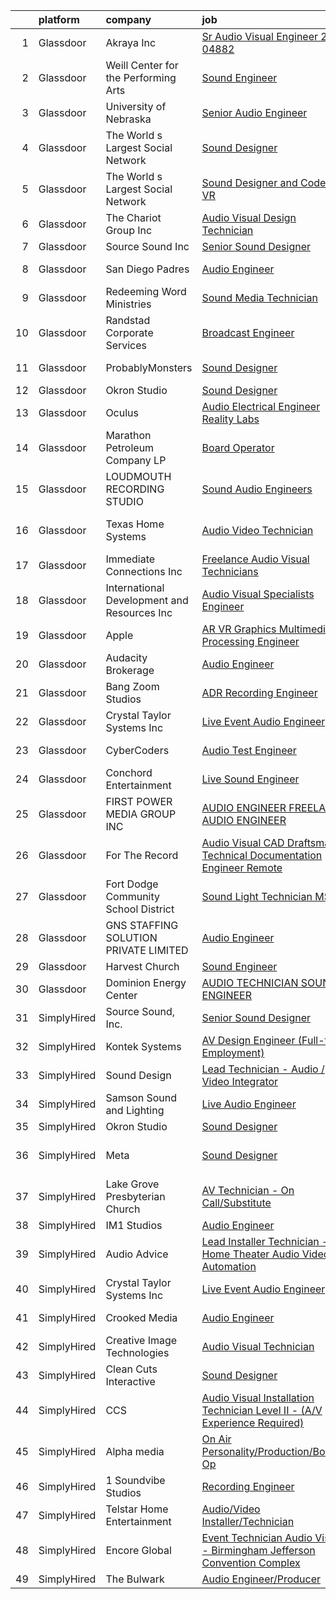 

|    | platform    | company                                      | job                                                                                                                                                                                                                                                                                                                                                                                                                                                                                                                                                                                                                                                                                                                                                                                                                                                                                                                                                                                                                                                                                                                                                                                                                                                                                                                                                                                                                                                                         | update_time   | location                   |
|---:|:------------|:---------------------------------------------|:----------------------------------------------------------------------------------------------------------------------------------------------------------------------------------------------------------------------------------------------------------------------------------------------------------------------------------------------------------------------------------------------------------------------------------------------------------------------------------------------------------------------------------------------------------------------------------------------------------------------------------------------------------------------------------------------------------------------------------------------------------------------------------------------------------------------------------------------------------------------------------------------------------------------------------------------------------------------------------------------------------------------------------------------------------------------------------------------------------------------------------------------------------------------------------------------------------------------------------------------------------------------------------------------------------------------------------------------------------------------------------------------------------------------------------------------------------------------------|:--------------|:---------------------------|
|  1 | Glassdoor   | Akraya Inc                                   | [Sr  Audio Visual Engineer  22 04882](https://www.glassdoor.com/partner/jobListing.htm?pos=121&ao=1136043&s=58&guid=00000182de12024dbd53bfb82fb890f3&src=GD_JOB_AD&t=SR&vt=w&cs=1_95bbea54&cb=1661583098749&jobListingId=1008097849958&jrtk=3-0-1gbf140jeis2l801-1gbf140jsg4d9800-16f78340d0c30390-)                                                                                                                                                                                                                                                                                                                                                                                                                                                                                                                                                                                                                                                                                                                                                                                                                                                                                                                                                                                                                                                                                                                                                                        | 24h           | Santa Clara, CA            |
|  2 | Glassdoor   | Weill Center for the Performing Arts         | [Sound Engineer](https://www.glassdoor.com/partner/jobListing.htm?pos=104&ao=1110586&s=58&guid=00000182de12024dbd53bfb82fb890f3&src=GD_JOB_AD&t=SR&vt=w&ea=1&cs=1_ba70be96&cb=1661583098747&jobListingId=1008073732344&cpc=D3E44275D43A938E&jrtk=3-0-1gbf140jeis2l801-1gbf140jsg4d9800-4906a36905a240fe--6NYlbfkN0DKuNvIzJjuQvnD5VcQYpBZEPXYAceVKrkgnq0mttx0owjUQevAkCApRcdzatwXhfsPMo4RL06MCRlyO42_MxwmrX11ibR3j8KwmaZwJrrsVj1hlaifgYAZvsbNcqb_YNeAFWcO-lBskGDD4YovncOLOVB6WNbmbpO2qgG3l60GBySJ9q2ql6OzvNz_lIU8Sn7dkAMncNfIrzpfxGLEo3IRxdYpcLfVUkcAnExdEoCFd_X_v6euY1lZmLSI0Qun5B-rliMCswkun6-zdMYCfiwajJlejLDmB4T9r9vZJi8pd8nzCBOBF1ihMbHYP3nHRLopNScNF19Bg_8n-JJPQL6yzUWX1pLCkMCgCcy25qHaopV1z5iQY3m_U0LNNYYAgm2i72_3feMalDa5cJIz_KX1ttAkIvkI2jLMiTJS1-2lQKDHgp1tXkW2L7kY7MCu9neGGYhUWgWsdZ5g5j7qbdGDXp4IsUytrc-gJgop8a-0GimpX_F6K5Pu)                                                                                                                                                                                                                                                                                                                                                                                                                                                                                                                                                                                                                                   | 10d           | Sheboygan, WI              |
|  3 | Glassdoor   | University of Nebraska                       | [Senior Audio Engineer](https://www.glassdoor.com/partner/jobListing.htm?pos=129&ao=1136043&s=58&guid=00000182de12024dbd53bfb82fb890f3&src=GD_JOB_AD&t=SR&vt=w&cs=1_21ae4631&cb=1661583098750&jobListingId=1008081982460&jrtk=3-0-1gbf140jeis2l801-1gbf140jsg4d9800-ea713fcb67afc116-)                                                                                                                                                                                                                                                                                                                                                                                                                                                                                                                                                                                                                                                                                                                                                                                                                                                                                                                                                                                                                                                                                                                                                                                      | 7d            | Lincoln, NE                |
|  4 | Glassdoor   | The World s Largest Social Network           | [Sound Designer](https://www.glassdoor.com/partner/jobListing.htm?pos=109&ao=1110586&s=58&guid=00000182de12024dbd53bfb82fb890f3&src=GD_JOB_AD&t=SR&vt=w&ea=1&cs=1_a840a89c&cb=1661583098748&jobListingId=1008073886529&cpc=47CFDC01B3F81FAC&jrtk=3-0-1gbf140jeis2l801-1gbf140jsg4d9800-a4de0a405dfa1114--6NYlbfkN0DSgjPPcnEdvoK3uuxfISLALE6pB1FR7YSHOr_tSg5_QGIhoz_2VqUepdcKLBLI_zT8uHxsXd_VU5CuX7XM1nZkyuDI3RTgZPes6P4eWHOgxzS4C287iiWz6bAhz-Z1N5uM9MmvEY3BmKoN6hE8jSIeDSBUJEfMSbXgp5CD_VIbTdtMmd5BrYwTxyJVGw7v-4qJYH4Nf-9xdT2aiYA4OhTQwm5MbhdnnnqjrtewQusHiRiKuJieDIYhYfLVqHTB1ytvh4p72u-jrhdjJDjCmbyb8yX4LBP0lOW5RCj-hEFQV08D6aSLJmQcph9tewhRsIgxbH7aU3o7DHunGecYCrQ_ArwCPV7UDl_QYSCjLfP0N-aiIMhgOZGZLX6qDUJs5re6CkY5mWM8tqPNYfa55i4XhQFu8nivaJUwcQw82w0Tgz72MJeewayKQFz0iVav4BcmxG_jat7TMz5rLr8Wg7Pc8y-iofHaV3IElezRkH-VQY_WZGeRBz4Hhn0ZAb4cDSWlH5z9VaidpUWRYT7xf-yQ4cwYowXXoLyU32koFuOwjRrYVrFomFUR5oh_UC2dElI7rU-0yidBfY6ljoFIVOj1)                                                                                                                                                                                                                                                                                                                                                                                                                                                                                                                                   | 10d           | Boston, MA                 |
|  5 | Glassdoor   | The World s Largest Social Network           | [Sound Designer and Coder  AR VR ](https://www.glassdoor.com/partner/jobListing.htm?pos=112&ao=1110586&s=58&guid=00000182de12024dbd53bfb82fb890f3&src=GD_JOB_AD&t=SR&vt=w&ea=1&cs=1_88410ecd&cb=1661583098748&jobListingId=1008087486927&cpc=6FC5BA77C9A4CD78&jrtk=3-0-1gbf140jeis2l801-1gbf140jsg4d9800-7eb65d78236cda7e--6NYlbfkN0DSgjPPcnEdvoK3uuxfISLALE6pB1FR7YSHOr_tSg5_QGIhoz_2VqUepdcKLBLI_zTPWhRV4lIOyrDiIdmhFkdEBtKc51S_aAkZBXaVqBQtbqkOlmt-tpVTaoYV4ILXGGbXhLKysHzcwdG19go0mqiEVFk3_Wnnz69QGjXHP24av5LoqEocnTvh8Ov4eJjAnv9lIrdanKyHp4Ec0FB_xkVTwqJqfXtrLGas92SOLI4a0VpkAZjZ4Now3023owUlt0fxHG7O94Uj9jp2GmqyPGWVSLQr80J-b1MO2gLPQtEoAWTYzyco1o0SHCv7CFADM6s2VrC74ujj_6pv3lZIpsOsQizXWc7ixLugi3j-cdwarcYN6JEZ4S8hGa9G-ola52OLSzSlqLkLyM6MNg1IZ5MPAPFG9ZHo56ZJhrKKycDyoypugThxVn05VeChrcBTlExXShX2YiqS1Xx7ZB8xjBi3epMpZhl6OomAZjpoTIsyhMaZDPOada_u0zQESEdi1cBWmJp17srV2t6F36in_kwPebglN7zZy9fjYBxYgonEpk4FakvliMTruEbfTJa1WuNZutNhdmEwv3-dYEQjQ45Z)                                                                                                                                                                                                                                                                                                                                                                                                                                                                                                                 | 4d            | Baltimore, MD              |
|  6 | Glassdoor   | The Chariot Group Inc                        | [Audio Visual Design Technician](https://www.glassdoor.com/partner/jobListing.htm?pos=105&ao=1110586&s=58&guid=00000182de12024dbd53bfb82fb890f3&src=GD_JOB_AD&t=SR&vt=w&ea=1&cs=1_29fa004a&cb=1661583098747&jobListingId=1008097570458&cpc=75B6770C194DCF89&jrtk=3-0-1gbf140jeis2l801-1gbf140jsg4d9800-d772740a2d4a408a--6NYlbfkN0AnORpt4IkwLLrlU2m3LbSIWRN3FlGT0eLDwDynDF-F-ywgdrUlV5OnAG_5P2Kayz-h5TwMWdhTGHaBeQ96mFpx3qpozw9zy_MBBESAqxiJL9e8ANELinyZP8fulMB7AH05iSiBHYFTwYAHGQ6XnoWXNZIGBM4hZUZfhFMfzvt2Iu90GkvNo1eaY1A5HW8QKnkDsdUAGYW7mw77c4iWlqPtNg_TnnGbPboydaGDkHAXEHc5HeGRkbcRkqcRVPwCBbj1S3zWPXqCjR7g1-TiK3BTsG6POo3pawQ0Ex0Qir4tbG_c3DY6158fGtst0cUGMRN3GBIRGjZf04pFfDb5_eq6UC9qIB3-JqQXwdWlW7vJTEjj1OS9s2T8Vs5szJ2m6pzUjAzeayqvyixN0zg-1cftQRtgzWpxLWINlByjhZdI5dXboF4IIuIkRMr-B6ak6JuYoy7AKY97C-bWZa7llXO9IlkCL9wiqfg5Ka0GOn7xrRVhnYgQVNxATgyScGW5j4E%3D)                                                                                                                                                                                                                                                                                                                                                                                                                                                                                                                                                                                                     | 24h           | Anchorage, AK              |
|  7 | Glassdoor   | Source Sound  Inc                            | [Senior Sound Designer](https://www.glassdoor.com/partner/jobListing.htm?pos=118&ao=1136043&s=58&guid=00000182de12024dbd53bfb82fb890f3&src=GD_JOB_AD&t=SR&vt=w&ea=1&cs=1_c722e3cd&cb=1661583098749&jobListingId=1008089350796&jrtk=3-0-1gbf140jeis2l801-1gbf140jsg4d9800-b47b731b9588a909-)                                                                                                                                                                                                                                                                                                                                                                                                                                                                                                                                                                                                                                                                                                                                                                                                                                                                                                                                                                                                                                                                                                                                                                                 | 3d            | Remote                     |
|  8 | Glassdoor   | San Diego Padres                             | [Audio Engineer](https://www.glassdoor.com/partner/jobListing.htm?pos=127&ao=1136043&s=58&guid=00000182de12024dbd53bfb82fb890f3&src=GD_JOB_AD&t=SR&vt=w&ea=1&cs=1_0690e5b6&cb=1661583098750&jobListingId=1008087488893&jrtk=3-0-1gbf140jeis2l801-1gbf140jsg4d9800-0ab1e7430391e7cd-)                                                                                                                                                                                                                                                                                                                                                                                                                                                                                                                                                                                                                                                                                                                                                                                                                                                                                                                                                                                                                                                                                                                                                                                        | 4d            | San Diego, CA              |
|  9 | Glassdoor   | Redeeming Word Ministries                    | [Sound   Media Technician](https://www.glassdoor.com/partner/jobListing.htm?pos=123&ao=1136043&s=58&guid=00000182de12024dbd53bfb82fb890f3&src=GD_JOB_AD&t=SR&vt=w&ea=1&cs=1_ca9bb225&cb=1661583098749&jobListingId=1008091708457&jrtk=3-0-1gbf140jeis2l801-1gbf140jsg4d9800-2d83892ca8f99cb4-)                                                                                                                                                                                                                                                                                                                                                                                                                                                                                                                                                                                                                                                                                                                                                                                                                                                                                                                                                                                                                                                                                                                                                                              | 2d            | Charlotte, NC              |
| 10 | Glassdoor   | Randstad Corporate Services                  | [Broadcast Engineer](https://www.glassdoor.com/partner/jobListing.htm?pos=111&ao=1110586&s=58&guid=00000182de12024dbd53bfb82fb890f3&src=GD_JOB_AD&t=SR&vt=w&ea=1&cs=1_1033a64a&cb=1661583098748&jobListingId=1008094401866&cpc=F41FEAB56D215062&jrtk=3-0-1gbf140jeis2l801-1gbf140jsg4d9800-9ff7988bdfb9723d--6NYlbfkN0BI5uAquhv6luMiTjTK_pX6QnJ2xp26kgPF5SzwDlAeCi5lf3b2XVfwewJLgvbddXq8nNPeWgqS32YN2Y8xmifzoVcnQsD7bZnOSNUV1grwuVHSlFqaeNe2zOozFPRVcXlsIfNzL0VC4s09c1p2r00Up5wiQr976H0SJDfuYfO6-KYN6DVMfYeO_I0mbbr_W2adOhzIq-jDZD17RpOopHYUREGEJMUgb3DLqAknngQmiNK1skRXzxM2Rg5Vo55-8xk9ZNCxM999w6K1jzlSvh6OrKClu1b-rqoiVN7CVPV-VMNrVypdhlono2xkXVGltwVS9PJRL1eg6FXckHFbnUe5xziu93vEBTygSyi0jAdDyTWc9At3YzdpTtUCVcERig8mAuda7LVkQCxznLPWn-f9CfuTGLnbXBZ5p3JrYvuSYf4K8tVLetwNVA40y_sMd4UUSKxH3HBB6Oocg1uP26oOrL-UFUp4aRv9TGPmc9gLcTUiR9nt8VO9kTh8Mjy3fgipgEKjM-7RddpWDNaoPkXipFEq5tlZM7y6-86Mpfhnq645-Sma-HacNsk91YyYJmNtV-QzxQFxVh_tzFfLkYj0rYxbpuTSXEjBWHVW9qj_ogdx4XqsnpLpMt2M2XrCsKJ5YhWFCgUT8C9N96YsLmKZ)                                                                                                                                                                                                                                                                                                                                                                                                                                                               | 1d            | New York, NY               |
| 11 | Glassdoor   | ProbablyMonsters                             | [Sound Designer](https://www.glassdoor.com/partner/jobListing.htm?pos=125&ao=1136043&s=58&guid=00000182de12024dbd53bfb82fb890f3&src=GD_JOB_AD&t=SR&vt=w&cs=1_a30f7b8b&cb=1661583098749&jobListingId=1008086835423&jrtk=3-0-1gbf140jeis2l801-1gbf140jsg4d9800-d1598d003ed4c85b-)                                                                                                                                                                                                                                                                                                                                                                                                                                                                                                                                                                                                                                                                                                                                                                                                                                                                                                                                                                                                                                                                                                                                                                                             | 4d            | Bellevue, WA               |
| 12 | Glassdoor   | Okron Studio                                 | [Sound Designer](https://www.glassdoor.com/partner/jobListing.htm?pos=113&ao=1136043&s=58&guid=00000182de12024dbd53bfb82fb890f3&src=GD_JOB_AD&t=SR&vt=w&ea=1&cs=1_a3e4e5c0&cb=1661583098748&jobListingId=1008079733036&jrtk=3-0-1gbf140jeis2l801-1gbf140jsg4d9800-d7d03bc56f607eed-)                                                                                                                                                                                                                                                                                                                                                                                                                                                                                                                                                                                                                                                                                                                                                                                                                                                                                                                                                                                                                                                                                                                                                                                        | 8d            | Remote                     |
| 13 | Glassdoor   | Oculus                                       | [Audio Electrical Engineer  Reality Labs](https://www.glassdoor.com/partner/jobListing.htm?pos=101&ao=1110586&s=58&guid=00000182de12024dbd53bfb82fb890f3&src=GD_JOB_AD&t=SR&vt=w&cs=1_d23a715a&cb=1661583098746&jobListingId=1008097879684&cpc=9DC6E4D8324653EE&jrtk=3-0-1gbf140jeis2l801-1gbf140jsg4d9800-540b3cb9d1897a18--6NYlbfkN0DYl4UJW4r1Vl7FEn6T9F-rD9lpC-0oMJVSiWjK_MGUd8e8cHXcpv6KPyjLHZEfqkXV6qWydAzVNXDl2u_ED60AKo4z0P9Vm2E48Gx9M_YDGIXhZBgKrSFL1up8uWA2MY-7mWDQSe8jiolMBYx2bL7itxIcXkHOP8F6KIhgAOBnb4CCMNY5nHxJncZMx0F13yFZ9ed0RdNCLY1XjBZAR8YRSUYpW5ThheUQ7awoe8mO9WCBqgSZgXO9Dp5CpjBxI7jfZomGiy7oRDpJEiXcbYL5HaNpLChl6dnw0iBSYhOu_1WUeX0LZEV2cpGa8D9Ctk0XT-M9Nxglj6Skxw3eBcvRe7NMWbO7EnamdOVDkrFwrXX9rJ18asQZY0bRtrzl9wd-8mVdvXmklw7ztJKuFYV6REDSE6Intwr0RO5Ua1R-tMcqzz7PntH3DnffyVR710TVbZQvoxOAq8hwd2fwKaNFpTl2YWr1-Dg5pEew8ttVi3N2l39GQCgjH66PAaxjMNITNsmJK8DJsS1Bgn2QKXQJzJPiwsp6_Frs4r1hIzPKfU44aqZXOAE5oIFyU6AsqNA_2DZnyMrKbjacBCJ1RUTDbr8YvCirlMapMCtUjsoTY4HEXZSevTe2GD7T94LFUh_sjxDvuhbKnZuGLeHF1knsUok3Pef5bELFra9rJiyTUgCZ5Kh9zCkmwD-J7WBNGed5IF4yEN1BzQMD0uBSptdtD7W4EZ-Uw6GEa0m9j848DazzLyDh7TuM2kfdRkLsz4kTJpazauspzd6XCq2hC1L8ldvipNGLRwhYXyqCxrcKOzh31CyQnMSCTAjp867Ct1UpaCAaQVZrFFVwhQrHCb-bk5tEv7OBsNOfaaUk3IHSCYvDTL1QvZRvZ7M9T2YmhRRDudTB-sYVVz1xfFYzmxKRrZcz9jF3Xi6iV_FFv7d6virUpBGLLb3D7pP5o6VjXU_qncwBavSVVIRF4jxwXKpD2gh7jmtIr_owY7U4xpIwfN3zYw5UKqGIY3FrOMlIymGkfwNy3yUXA2rs2wZHyelmruN7PaTg6TY4v9y9LR9WSsJpezXRD1O7eVWQfEiEGJ8%3D) | 24h           | Redmond, WA                |
| 14 | Glassdoor   | Marathon Petroleum Company LP                | [Board Operator](https://www.glassdoor.com/partner/jobListing.htm?pos=115&ao=1136043&s=58&guid=00000182de12024dbd53bfb82fb890f3&src=GD_JOB_AD&t=SR&vt=w&cs=1_ced72f47&cb=1661583098749&jobListingId=1008081923012&jrtk=3-0-1gbf140jeis2l801-1gbf140jsg4d9800-efd9f5f9156d82fb-)                                                                                                                                                                                                                                                                                                                                                                                                                                                                                                                                                                                                                                                                                                                                                                                                                                                                                                                                                                                                                                                                                                                                                                                             | 7d            | Carthage, TX               |
| 15 | Glassdoor   | LOUDMOUTH RECORDING STUDIO                   | [Sound   Audio Engineers](https://www.glassdoor.com/partner/jobListing.htm?pos=122&ao=1136043&s=58&guid=00000182de12024dbd53bfb82fb890f3&src=GD_JOB_AD&t=SR&vt=w&ea=1&cs=1_ee4f212b&cb=1661583098749&jobListingId=1008070276907&jrtk=3-0-1gbf140jeis2l801-1gbf140jsg4d9800-eb478c6bbd903257-)                                                                                                                                                                                                                                                                                                                                                                                                                                                                                                                                                                                                                                                                                                                                                                                                                                                                                                                                                                                                                                                                                                                                                                               | 12d           | Toledo, OH                 |
| 16 | Glassdoor   | Texas Home Systems                           | [Audio Video Technician](https://www.glassdoor.com/partner/jobListing.htm?pos=103&ao=1110586&s=58&guid=00000182de12024dbd53bfb82fb890f3&src=GD_JOB_AD&t=SR&vt=w&ea=1&cs=1_383ecb17&cb=1661583098747&jobListingId=1008097144178&cpc=320F474EFE2ECF9F&jrtk=3-0-1gbf140jeis2l801-1gbf140jsg4d9800-e508bbba20b31c13--6NYlbfkN0AZiaPZyccuKjlre0e0RaBFeO48J0QExrO5hcuLctOVaMCP73eJtwCGDmxEVYRKMJYVBudjVu16c7ixtg4Gsao2-giPS-uwpK0WJIjIcKyhCQdbFxlvs8VBIN2b10dTAD_xm80HSpsOm6ZO8GKxw_RApCE1rq-RM7OYj1XNdWj3u9Bj6vMnU98JHFdb1wn48OppY5Sdv2uWPtBfKYP7ErU2997RgihuO37vNRFNQXvkrBprzXft_9msmBg-gUD1YgmoSgufv1c37KJ-XGQgmxzTMXJUcgRDe4AmlItS6oCsHQ1-pXkJPLtdtp60rRm_QZCprB3GgPoqskgsxVKeuc61Qde_wWJ7YqM4O5WjP9__5z_eQS74QI4Rv54CUC8vK6zcVHVPcNJOeyEK_Jv8uGSb_P5DIfAOD5BfaxjdOq8C-k9viFqX36YnEOLkORHBFoYz3iNgV9OuFgVlveXg0HfR75p4fMz77bMK8l6XUVtWNOsQb4_iz2sZUquRdge29N3hnBBx7yNeBg%3D%3D)                                                                                                                                                                                                                                                                                                                                                                                                                                                                                                                                                                                               | 24h           | New Braunfels, TX          |
| 17 | Glassdoor   | Immediate Connections  Inc                   | [Freelance Audio Visual Technicians](https://www.glassdoor.com/partner/jobListing.htm?pos=108&ao=1110586&s=58&guid=00000182de12024dbd53bfb82fb890f3&src=GD_JOB_AD&t=SR&vt=w&ea=1&cs=1_c0b0afa9&cb=1661583098748&jobListingId=1008096833802&cpc=DE56C24FF6DEC286&jrtk=3-0-1gbf140jeis2l801-1gbf140jsg4d9800-c800b56890d4cc84--6NYlbfkN0BG9Ax1qsUPHoY0E4kFVpA_KBm8xzlKrOmxc7eo6gJ-3DmrsUt4Q--mu6gpUNPORbZSroFBM0laDvNZXo9kRrNZbvQLRP3i9ZbA9uBgpK3ZA0BllwphhnlyxyZrMXEshs0xFaGvQoQDrXso9FwN6ler7_qJgvSVBXWyA2RaefbAySbvQnRFfFZPktnucMciAoqXZcsqjUMmEXKR-9TEIhWO0f-OB6ht-x_J5xEYkzphSRBuPPPo88uAPm8VI4JfBPJzQsHb8yZ-ZOyza3RA1ds4jP7yMPQjnVWy36RyqSoNLuNBLkHXekgZQBFtclR5sui-tjoiuVDWu4jXhaLCRpD6fPkJT78lX7Cnh8f4KbwY8AKlixG3XBE_AdQS_OJoixNF9ld_V2qI1AHxoIVkVicKwYkHb3Gq9RMl5-OZX4sW8VhPo74fTK4AdH4MjhyiyLyDUFuRiPANvgw-X91Z9BuuVCkUyFtHpHzHmNcV6OUTnA2rPot9Ygv7noYo6Ur5Cos%3D)                                                                                                                                                                                                                                                                                                                                                                                                                                                                                                                                                                                                 | 24h           | Boston, MA                 |
| 18 | Glassdoor   | International Development and Resources  Inc | [Audio Visual Specialists   Engineer](https://www.glassdoor.com/partner/jobListing.htm?pos=130&ao=1136043&s=58&guid=00000182de12024dbd53bfb82fb890f3&src=GD_JOB_AD&t=SR&vt=w&ea=1&cs=1_2c88b8e6&cb=1661583098750&jobListingId=1008078549000&jrtk=3-0-1gbf140jeis2l801-1gbf140jsg4d9800-b8806d3afade8372-)                                                                                                                                                                                                                                                                                                                                                                                                                                                                                                                                                                                                                                                                                                                                                                                                                                                                                                                                                                                                                                                                                                                                                                   | 8d            | Research Triangle Park, NC |
| 19 | Glassdoor   | Apple                                        | [AR VR Graphics Multimedia Processing Engineer](https://www.glassdoor.com/partner/jobListing.htm?pos=107&ao=1110586&s=58&guid=00000182de12024dbd53bfb82fb890f3&src=GD_JOB_AD&t=SR&vt=w&cs=1_76a22096&cb=1661583098747&jobListingId=1008095784963&cpc=8795CF9063CD573D&jrtk=3-0-1gbf140jeis2l801-1gbf140jsg4d9800-907ad51cd4a08af6--6NYlbfkN0BvKrLyj5gPmtZO9T8euul8TCxuuKNOtzRJOomxnwSEodTz2Bc-sPZlADHp0xxmf8VJEANcPoNuk9ao7d7DMJB34vwB396lLDlNEQ7DFUBzXdPxDogpuBSVzBy6BmHDopWZMVt6IoiB8hADwB0WBtShaccNhKeGSbNp61L4KWbo-O4gcSK5-1WkRZEqrUpFYj_3xTMyeJC5gHBIwjjJ7fNKa0HMc_70iPUwmAV5gEol2Le7kgwAovda4YiCqQ2naNnQlxnqdaGEhPJz_11A3L1UeSkup5cPaC0_F5SE3aOiEjCE4mjL88aEcZWQIq9PMlQm6lh1IxPKjftmnwlhYlhrqGGu23SqCMnoiwjesdRCXKWaVd54QB7q-d-JDPOhNZ72MYqIniVSF317GEfiRkjGXVRbzSDrrjqWHj_cRJHgEW7ix9bf-NUqxTN_C8v2uYQNk3YOlHeTT8CcgWgvcAzp_332-iyUKEkhINFbOCBqo9FxabtTkOWhOY1sKSbo7-iYfieCAmBSa1aN0C11lbSWWQO_J-xumb06dN2MbOtCUPvcvT96dPgZewU3dtHPGcSXUe6RbYMcBi2S_uIn32QGWtCCrDYhv6BVzl6cKOJNCtcHj7Vvqq54FKHW05n3-Q7i-5oM54uJQ5ctjGVyNwRN5dEiSyyTtUFjY9qlvKvjlVTXAcEa_2RuGzs41tsCAFPzm6Ve8QN0aYvS6u4Oes0yNFc3jHhO0Mq8mBp6htrSnt3VNkhVqQwEpBCaa3mJfgMDdamDILY06QmAkqaXqhGI6QHEn-0ZxNTETps-iwEIp2sMd8-tVmhNCZQ58N9zCuWICyZLNjER67vyJYgY9JgDZa7W7vDJMuE0B0dSJrvP44_S8aPOP9IxGkXx4hGBxgB3e39N0ScoGZ-gLFtZZjn2cq-jtqo_-UDa6yd9OpIglaxnLmetsykgJsk-IyrYJD6YlbElv_lRdOom68Zrq-E6yUv-2rio4pJS4jgk-2eTJg%3D%3D)                                                                             | 24h           | Austin, TX                 |
| 20 | Glassdoor   | Audacity Brokerage                           | [Audio Engineer](https://www.glassdoor.com/partner/jobListing.htm?pos=117&ao=1136043&s=58&guid=00000182de12024dbd53bfb82fb890f3&src=GD_JOB_AD&t=SR&vt=w&ea=1&cs=1_89ebbc05&cb=1661583098749&jobListingId=1008093807658&jrtk=3-0-1gbf140jeis2l801-1gbf140jsg4d9800-0190b5487932e263-)                                                                                                                                                                                                                                                                                                                                                                                                                                                                                                                                                                                                                                                                                                                                                                                                                                                                                                                                                                                                                                                                                                                                                                                        | 1d            | Austell, GA                |
| 21 | Glassdoor   | Bang Zoom  Studios                           | [ADR Recording Engineer](https://www.glassdoor.com/partner/jobListing.htm?pos=116&ao=1136043&s=58&guid=00000182de12024dbd53bfb82fb890f3&src=GD_JOB_AD&t=SR&vt=w&ea=1&cs=1_6c4c7782&cb=1661583098749&jobListingId=1008076433019&jrtk=3-0-1gbf140jeis2l801-1gbf140jsg4d9800-395203a34307e0b7-)                                                                                                                                                                                                                                                                                                                                                                                                                                                                                                                                                                                                                                                                                                                                                                                                                                                                                                                                                                                                                                                                                                                                                                                | 9d            | Burbank, CA                |
| 22 | Glassdoor   | Crystal Taylor Systems Inc                   | [Live Event Audio Engineer](https://www.glassdoor.com/partner/jobListing.htm?pos=120&ao=1136043&s=58&guid=00000182de12024dbd53bfb82fb890f3&src=GD_JOB_AD&t=SR&vt=w&ea=1&cs=1_ba879844&cb=1661583098749&jobListingId=1008077027550&jrtk=3-0-1gbf140jeis2l801-1gbf140jsg4d9800-0cf9c2b94d465cbd-)                                                                                                                                                                                                                                                                                                                                                                                                                                                                                                                                                                                                                                                                                                                                                                                                                                                                                                                                                                                                                                                                                                                                                                             | 9d            | Brentwood, TN              |
| 23 | Glassdoor   | CyberCoders                                  | [Audio Test Engineer](https://www.glassdoor.com/partner/jobListing.htm?pos=110&ao=1110586&s=58&guid=00000182de12024dbd53bfb82fb890f3&src=GD_JOB_AD&t=SR&vt=w&ea=1&cs=1_9ac68e02&cb=1661583098748&jobListingId=1008088932301&cpc=AC285F3A3ECA6BB0&jrtk=3-0-1gbf140jeis2l801-1gbf140jsg4d9800-bb1b2afd8f59c30f--6NYlbfkN0CpFJQzrgRR8WqXWK1qKKEqALWJw739KlKqr2H-MSI4eoBlI4EFrmor2FYZMP3muM2iY6zZv4sQHpBr3hCgPSzduY73VcET6ecHFYhhBxw_HzMKT5t415O18vq1o3_ewUNxi09L1kGgv3Q1ibJRvVby8bMwHBWb947j20mPjCgo_PrEZKXl9qvEiOYQsz3jUnQA_zHMUMEcwBD38BvpeqRmzHzuAOdqqVng6eneVJ1n65KOnQchrbgXdnr7KawuXwvEIhmzLjFJOENujIiTY9vJ-T-d4iHaBwdDy6qJAznzMK001Z93VuPcvj56vwMfp5aJqgjW8AQW6EuwIxoFw5ZBYEyDVvShCjLbWT7JAq35iLPTlIlH6M-J6oSaoECXin98C83sxyrZWwlw4MZBkWPkyoRDULK7WDseu37amHRcQvt6mRpt7lW3NhjmZM_l3z4Py7thCpklNT63M82zhawfl4bFfT_4Twjacs3LZyPhv9A0MJpMGdJXMsS2CimOSXvyUNZdPHKdlfvH9gFH-QuoxOC42VmDacsWniDLdKBD2qGaIRmlMQ7dRJrAf4286H_CNcTV-V5SmOjqEwq41PJFajcxC4qigeb0dr884bAxZiwMekcT_H0OIA3j0oIP1YopnxEyBOMMp2tVNvJqUMzs0xPi7MOh24GIIYkfHg7HHntT5qZzJj31dnBWGjdYZLCbbJHoaEVWaEa2DALJ8Z-j03yZRLYwQNC2zZkwqzyZfNE7t6BReBd7PHH9x4UcXMd37kRDFbPdtTwlsdGKGGHXfgP4VlymQW1LPhI6l2k3-8VX-0Kl3YVc88Igu0O-CbMloM4JVGJ-XEuLX0cgM4prWc9UEZoRLfHivFl7-S3XoN-7g7U2f-7ZRkNISTgP4YyLYMRVvb_JSdGkWGt0_6E3WBBlrTALCNRm_ubros8AtQIaLkAGKGqScBePF4uEGmCppzgHL7nVESW--tOFVBEl0nTWZ0Q9zMsgjie1lxar6h-2_zZf5wYXrruc4AdXPSk%3D)                                                                                | 3d            | Nashville, TN              |
| 24 | Glassdoor   | Conchord Entertainment                       | [Live Sound Engineer](https://www.glassdoor.com/partner/jobListing.htm?pos=102&ao=1110586&s=58&guid=00000182de12024dbd53bfb82fb890f3&src=GD_JOB_AD&t=SR&vt=w&ea=1&cs=1_8ba51288&cb=1661583098747&jobListingId=1008088946789&cpc=6BF42D0955AE9A34&jrtk=3-0-1gbf140jeis2l801-1gbf140jsg4d9800-f3f9eea57a983ca9--6NYlbfkN0BKUou6V2sgnxTw0gblZcy6InCuwTZCwEAFzAfyAJpbl3ZjWBFMy83ezJfgF92Z-W5MXnXrnPDWMfXQEYAq_D2vGcDfAyY7IEHDPoY5h-YNlYusBjuP71PAU--4FBvdcRg4XYUnGEKdbLm9AWhIy_eUwBNmXKXtIKz3mbl7k_NEIwoUxK6dIpaqfV-f_KTJTC3oFec1Op5A79l8ryjQxbScQ9namNcsdceWLbo_4U3M8O365SfyRwIjKtO2aut9hMq81hKs_8nsbQNeMcRN_CjWLOOI-pA9poT_DudskS0sktZDf_dK5Q5flH9iE-8wXTbakhSet3mKRXFC30FhMkx1YWIRbldO2iPW99oGz_lWcgKjXTmJLWmOePddel7YQfIx3kGZrpLyiJXD8byv6BFLhc2KAjO1CNK18MdcCG2h_iMEnLgaaaeNujoy2VTf27C1db90Nj--763cv7hfwQbULi2ZFLX_3JBMXtWhoED0bCvALT9MZtWXwittlH-dDtY%3D)                                                                                                                                                                                                                                                                                                                                                                                                                                                                                                                                                                                                                | 3d            | Boston, MA                 |
| 25 | Glassdoor   | FIRST POWER MEDIA GROUP INC                  | [AUDIO ENGINEER   FREELANCE AUDIO ENGINEER](https://www.glassdoor.com/partner/jobListing.htm?pos=114&ao=1136043&s=58&guid=00000182de12024dbd53bfb82fb890f3&src=GD_JOB_AD&t=SR&vt=w&ea=1&cs=1_68eeda35&cb=1661583098748&jobListingId=1008081595208&jrtk=3-0-1gbf140jeis2l801-1gbf140jsg4d9800-3b15760e8ccb2758-)                                                                                                                                                                                                                                                                                                                                                                                                                                                                                                                                                                                                                                                                                                                                                                                                                                                                                                                                                                                                                                                                                                                                                             | 7d            | Silver Spring, MD          |
| 26 | Glassdoor   | For The Record                               | [Audio Visual CAD Draftsman Technical Documentation Engineer  Remote ](https://www.glassdoor.com/partner/jobListing.htm?pos=128&ao=1136043&s=58&guid=00000182de12024dbd53bfb82fb890f3&src=GD_JOB_AD&t=SR&vt=w&cs=1_dfeb258e&cb=1661583098750&jobListingId=1008097836198&jrtk=3-0-1gbf140jeis2l801-1gbf140jsg4d9800-33a03e613757beb3-)                                                                                                                                                                                                                                                                                                                                                                                                                                                                                                                                                                                                                                                                                                                                                                                                                                                                                                                                                                                                                                                                                                                                       | 24h           | Phoenix, AZ                |
| 27 | Glassdoor   | Fort Dodge Community School District         | [Sound Light Technician MS](https://www.glassdoor.com/partner/jobListing.htm?pos=126&ao=1136043&s=58&guid=00000182de12024dbd53bfb82fb890f3&src=GD_JOB_AD&t=SR&vt=w&cs=1_4fde93f7&cb=1661583098749&jobListingId=1008086888931&jrtk=3-0-1gbf140jeis2l801-1gbf140jsg4d9800-e164ff1f2e1778b2-)                                                                                                                                                                                                                                                                                                                                                                                                                                                                                                                                                                                                                                                                                                                                                                                                                                                                                                                                                                                                                                                                                                                                                                                  | 4d            | Fort Dodge, IA             |
| 28 | Glassdoor   | GNS STAFFING SOLUTION PRIVATE LIMITED        | [Audio Engineer](https://www.glassdoor.com/partner/jobListing.htm?pos=106&ao=1110586&s=58&guid=00000182de12024dbd53bfb82fb890f3&src=GD_JOB_AD&t=SR&vt=w&ea=1&cs=1_32113e22&cb=1661583098747&jobListingId=1008091693660&cpc=2CAED5C921A5F994&jrtk=3-0-1gbf140jeis2l801-1gbf140jsg4d9800-02821c216df8564c--6NYlbfkN0DSIQBZQ-2Vai8_rtyWPENsIrxgvuk_9OUeK1VKqbOx9HU1FkKsTKPGTJ1fQ9JpvdfILB_xiS_THIHvkhReTf8TAsrOjYTlfzGEoYEMqq8cRQ9zmRNXn0IbS5p_XgOLf9XvUgzoA9zEPB9fuc_10DiRiXTwqiGnMAyekwq3A8uEHOyjZuEKVJu_-6TONuudzVUlz0c95LTOEu00at_aRDfsSBkFhruJzb8PhzbENdjTpE0GZwIt9texYFJhlXrlCLuABIYLVilNuA3alnqmaQ_g9H8_utJswKMZsnrppYwhC4j0PE2F3YMM16kGxIbaZcvWeAPB7J07cokKrSZI2q0g_oAoJ_L6eACWpNEe4PwuW8uTMQzJCHJkDQ-BFzNVGRz5ps4f8GtVSKdnsuLPCrblOYG4AAPBeVQHlEIXktS7kF9WYpXeLwtSI7qQTbtwMD2LuTMCIszMvudZvnuKf-ko_YPrw4-bYaqMDleBSUBCqlzMx5-g8opk5ISwSV6QXHo%3D)                                                                                                                                                                                                                                                                                                                                                                                                                                                                                                                                                                                                                     | 2d            | San Francisco, CA          |
| 29 | Glassdoor   | Harvest Church                               | [Sound Engineer](https://www.glassdoor.com/partner/jobListing.htm?pos=119&ao=1136043&s=58&guid=00000182de12024dbd53bfb82fb890f3&src=GD_JOB_AD&t=SR&vt=w&ea=1&cs=1_de48efb9&cb=1661583098749&jobListingId=1008083986373&jrtk=3-0-1gbf140jeis2l801-1gbf140jsg4d9800-037f045b4ef52869-)                                                                                                                                                                                                                                                                                                                                                                                                                                                                                                                                                                                                                                                                                                                                                                                                                                                                                                                                                                                                                                                                                                                                                                                        | 5d            | Atlanta, GA                |
| 30 | Glassdoor   | Dominion Energy Center                       | [AUDIO TECHNICIAN  SOUND ENGINEER](https://www.glassdoor.com/partner/jobListing.htm?pos=124&ao=1136043&s=58&guid=00000182de12024dbd53bfb82fb890f3&src=GD_JOB_AD&t=SR&vt=w&cs=1_6226cd33&cb=1661583098749&jobListingId=1008085882444&jrtk=3-0-1gbf140jeis2l801-1gbf140jsg4d9800-348693a8ffb96fac-)                                                                                                                                                                                                                                                                                                                                                                                                                                                                                                                                                                                                                                                                                                                                                                                                                                                                                                                                                                                                                                                                                                                                                                           | 4d            | Richmond, VA               |
| 31 | SimplyHired | Source Sound, Inc.                           | [Senior Sound Designer](https://www.simplyhired.com/job/mw3datBFZnSnzm3SFniNFlYC60OHbjYX1kgvM61bk-lO-0QBaaabnQ?q=audio+engineer)                                                                                                                                                                                                                                                                                                                                                                                                                                                                                                                                                                                                                                                                                                                                                                                                                                                                                                                                                                                                                                                                                                                                                                                                                                                                                                                                            | 3d            | Remote                     |
| 32 | SimplyHired | Kontek Systems                               | [AV Design Engineer (Full-time Employment)](https://www.simplyhired.com/job/ApSgCCWGMDBm0pdM4GhTMbrCBHJt5knZ26QesfT0O_2Ri1lyshghSw?q=audio+engineer)                                                                                                                                                                                                                                                                                                                                                                                                                                                                                                                                                                                                                                                                                                                                                                                                                                                                                                                                                                                                                                                                                                                                                                                                                                                                                                                        | Recently      | Durham, NC                 |
| 33 | SimplyHired | Sound Design                                 | [Lead Technician - Audio / Video Integrator](https://www.simplyhired.com/job/MK2t0hAcztd43r3805Mblkzxxa_gntpUK9h98y3Xabpwqyom3kHw2A?q=audio+engineer)                                                                                                                                                                                                                                                                                                                                                                                                                                                                                                                                                                                                                                                                                                                                                                                                                                                                                                                                                                                                                                                                                                                                                                                                                                                                                                                       | 11d           | Horseshoe Bay, TX          |
| 34 | SimplyHired | Samson Sound and Lighting                    | [Live Audio Engineer](https://www.simplyhired.com/job/SV7iszayA4wXyg2F49RWq6p-ztgTTWWjURxLiOUzJdqnM9eviwQ11w?q=audio+engineer)                                                                                                                                                                                                                                                                                                                                                                                                                                                                                                                                                                                                                                                                                                                                                                                                                                                                                                                                                                                                                                                                                                                                                                                                                                                                                                                                              | Recently      | Los Angeles, CA            |
| 35 | SimplyHired | Okron Studio                                 | [Sound Designer](https://www.simplyhired.com/job/sH9iQ3mOxPZ_wzvQdODCegZwaaM9A5wNYJm87FJwvZBvB3d1YNX9TA?q=audio+engineer)                                                                                                                                                                                                                                                                                                                                                                                                                                                                                                                                                                                                                                                                                                                                                                                                                                                                                                                                                                                                                                                                                                                                                                                                                                                                                                                                                   | 8d            | Remote                     |
| 36 | SimplyHired | Meta                                         | [Sound Designer](https://www.simplyhired.com/job/WOkO3p-i2u1T1y6dUtAOR5iM4l-fI4SKkKQlrDedkNoGcMUgbGBM6g?q=audio+engineer)                                                                                                                                                                                                                                                                                                                                                                                                                                                                                                                                                                                                                                                                                                                                                                                                                                                                                                                                                                                                                                                                                                                                                                                                                                                                                                                                                   | Recently      | Fremont, CA +3 locations   |
| 37 | SimplyHired | Lake Grove Presbyterian Church               | [AV Technician - On Call/Substitute](https://www.simplyhired.com/job/tb9Lp_96v5nuqnhe0ZYtbeKN6hRlb-jVRHz1dLdsFAKeVM_Axvfv9Q?q=audio+engineer)                                                                                                                                                                                                                                                                                                                                                                                                                                                                                                                                                                                                                                                                                                                                                                                                                                                                                                                                                                                                                                                                                                                                                                                                                                                                                                                               | Recently      | Lake Oswego, OR            |
| 38 | SimplyHired | IM1 Studios                                  | [Audio Engineer](https://www.simplyhired.com/job/SvlFiRU5D2hK8u2-O1Htq-2ATvwiEQzbiRLgD-N-_c2i-_xT8nsiYw?q=audio+engineer)                                                                                                                                                                                                                                                                                                                                                                                                                                                                                                                                                                                                                                                                                                                                                                                                                                                                                                                                                                                                                                                                                                                                                                                                                                                                                                                                                   | Recently      | Atlanta, GA                |
| 39 | SimplyHired | Audio Advice                                 | [Lead Installer Technician - Home Theater Audio Video Automation](https://www.simplyhired.com/job/F2kj7YlTjF5ql9U_eusHKGkmWt4ohQfKSZg-MHogm7lkZIVNivL-CQ?q=audio+engineer)                                                                                                                                                                                                                                                                                                                                                                                                                                                                                                                                                                                                                                                                                                                                                                                                                                                                                                                                                                                                                                                                                                                                                                                                                                                                                                  | Recently      | Raleigh, NC                |
| 40 | SimplyHired | Crystal Taylor Systems Inc                   | [Live Event Audio Engineer](https://www.simplyhired.com/job/rkxDgVoOSV3vjg7BU7R-H6Sl3na8zq4xpsFRegSUOizztm2C4Gi5XQ?q=audio+engineer)                                                                                                                                                                                                                                                                                                                                                                                                                                                                                                                                                                                                                                                                                                                                                                                                                                                                                                                                                                                                                                                                                                                                                                                                                                                                                                                                        | 9d            | Brentwood, TN              |
| 41 | SimplyHired | Crooked Media                                | [Audio Engineer](https://www.simplyhired.com/job/gTPbw98b1EFKh2-9uGm-_0CwVU1rDG2A6ExiS66-ms5kJlcovSR-Sg?q=audio+engineer)                                                                                                                                                                                                                                                                                                                                                                                                                                                                                                                                                                                                                                                                                                                                                                                                                                                                                                                                                                                                                                                                                                                                                                                                                                                                                                                                                   | Recently      | Los Angeles, CA            |
| 42 | SimplyHired | Creative Image Technologies                  | [Audio Visual Technician](https://www.simplyhired.com/job/atreEkq0g7SkSRHLP5XSG8qcgYXzGfzZejT-kHOzp7aTP1_r2wNX0Q?q=audio+engineer)                                                                                                                                                                                                                                                                                                                                                                                                                                                                                                                                                                                                                                                                                                                                                                                                                                                                                                                                                                                                                                                                                                                                                                                                                                                                                                                                          | Recently      | Shelbyville, KY            |
| 43 | SimplyHired | Clean Cuts Interactive                       | [Sound Designer](https://www.simplyhired.com/job/URpHRLKxsUQ4hdInq3xa6FnJYJDM-ccCCSLPb7pl2cnZUbjIHBvDJg?q=audio+engineer)                                                                                                                                                                                                                                                                                                                                                                                                                                                                                                                                                                                                                                                                                                                                                                                                                                                                                                                                                                                                                                                                                                                                                                                                                                                                                                                                                   | Recently      | Remote                     |
| 44 | SimplyHired | CCS                                          | [Audio Visual Installation Technician Level II - (A/V Experience Required)](https://www.simplyhired.com/job/hp7wTdG2D4h6XsFVGPOewO-Vyj1B6DzY1fLd6maTOj_abznLscSMiA?q=audio+engineer)                                                                                                                                                                                                                                                                                                                                                                                                                                                                                                                                                                                                                                                                                                                                                                                                                                                                                                                                                                                                                                                                                                                                                                                                                                                                                        | Recently      | Denver, CO                 |
| 45 | SimplyHired | Alpha media                                  | [On Air Personality/Production/Board-Op](https://www.simplyhired.com/job/oj2k-H4e_wl3GfbbF64o9taV7TioPm0Df5j_6coiOU3ZsQT-Qrw6zg?q=audio+engineer)                                                                                                                                                                                                                                                                                                                                                                                                                                                                                                                                                                                                                                                                                                                                                                                                                                                                                                                                                                                                                                                                                                                                                                                                                                                                                                                           | Recently      | San Antonio, TX            |
| 46 | SimplyHired | 1 Soundvibe Studios                          | [Recording Engineer](https://www.simplyhired.com/job/XylTkI5J2rGQUwUyb-5J2gOHNNrfHaeNpKWRciYPgRZcRkriQFUQlQ?q=audio+engineer)                                                                                                                                                                                                                                                                                                                                                                                                                                                                                                                                                                                                                                                                                                                                                                                                                                                                                                                                                                                                                                                                                                                                                                                                                                                                                                                                               | Recently      | Houston, TX                |
| 47 | SimplyHired | Telstar Home Entertainment                   | [Audio/Video Installer/Technician](https://www.simplyhired.com/job/hJvqujFydBsRxYVuhwrH9bGhbW5HegwIP7k0hbOSH8g2YT1NbHt7qA?q=audio+engineer)                                                                                                                                                                                                                                                                                                                                                                                                                                                                                                                                                                                                                                                                                                                                                                                                                                                                                                                                                                                                                                                                                                                                                                                                                                                                                                                                 | Recently      | Westchester County, NY     |
| 48 | SimplyHired | Encore Global                                | [Event Technician Audio Visual - Birmingham Jefferson Convention Complex](https://www.simplyhired.com/job/vS_OK-CBM7A_ZQVCoQyTLAaLMuVCPlNvYMfBAuQMgp3g2-GZ5MqVqw?q=audio+engineer)                                                                                                                                                                                                                                                                                                                                                                                                                                                                                                                                                                                                                                                                                                                                                                                                                                                                                                                                                                                                                                                                                                                                                                                                                                                                                          | Recently      | Birmingham, AL             |
| 49 | SimplyHired | The Bulwark                                  | [Audio Engineer/Producer](https://www.simplyhired.com/job/n_62sdMl_VyX80lOQG59KPB-afVH60nnAEc0ODDMsv6ZadDCgjjCcg?q=audio+engineer)                                                                                                                                                                                                                                                                                                                                                                                                                                                                                                                                                                                                                                                                                                                                                                                                                                                                                                                                                                                                                                                                                                                                                                                                                                                                                                                                          | Recently      | Remote                     |